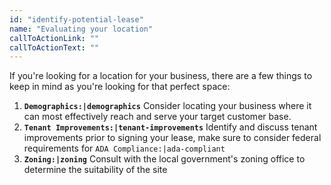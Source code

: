 ```yaml
---
id: "identify-potential-lease"
name: "Evaluating your location"
callToActionLink: ""
callToActionText: ""
---
```


If you're looking for a location for your business, there are a few things to keep in mind as you're looking for that perfect space:

1. **`Demographics:|demographics`** Consider locating your business where it can most effectively reach and serve your target customer base.
3. **`Tenant Improvements:|tenant-improvements`** Identify and discuss tenant improvements prior to signing your lease, make sure to consider federal requirements for `ADA Compliance:|ada-compliant`
4. **`Zoning:|zoning`** Consult with the local government's zoning office to determine the suitability of the site
